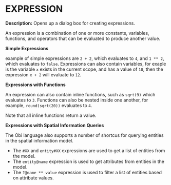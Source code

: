 # EXPRESSION  
  
**Description:** Opens up a dialog box for creating expressions.
 
An expression is a combination of one or more constants, variables, functions, and operators that can be evaluated to produce another value.
 
**Simple Expressions**
 
example of simple expressions are `2 + 2`, which evaluates to `4`, and `1 ** 2`, which evaluates to `false`. Expressions can also contain variables, for exaple is the variable `x` exists in the current scope, and has a value of `10`, then the expression `x + 2` will evaluate to `12`. 
 
**Expressions with Functions**
 
An expression can also contain inline functions, such as `sqrt(9)` which evaluates to `3`. Functions can also be nested inside one another, for example, `round(sqrt(20))` evaluates to `4`. 
 
Note that all inline functions return a value. 
 
**Expressions with Spatial Information Queries** 
 
The Obi language also supports a number of shortcus for querying entities in the spatial information model. 
 
 * The `#XX` and `entity#XX` expressions are used to get a list of entities from the model.
 * The `entity@name` expression is used to get attributes from entities in the model.
 * The `?@name ** value` expression is used to filter a list of entities based on attribute values.  
  
  
